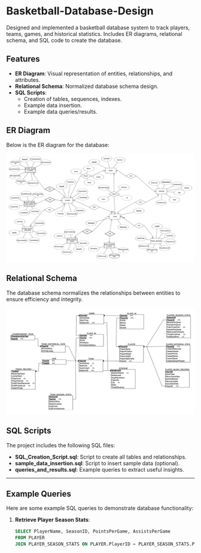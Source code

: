 # Basketball-Database-Design
Designed and implemented a basketball database system to track players, teams, games, and historical statistics. Includes ER diagrams, relational schema, and SQL code to create the database.

## Features
- **ER Diagram**: Visual representation of entities, relationships, and attributes.
- **Relational Schema**: Normalized database schema design.
- **SQL Scripts**:
  - Creation of tables, sequences, indexes.
  - Example data insertion.
  - Example data queries/results.


## ER Diagram
Below is the ER diagram for the database:

![ER Diagram](ERD.png)



## Relational Schema
The database schema normalizes the relationships between entities to ensure efficiency and integrity.

![Relational Schema](relational_schema.png)


## SQL Scripts
The project includes the following SQL files:
- **SQL_Creation_Script.sql**: Script to create all tables and relationships.
- **sample_data_insertion.sql**: Script to insert sample data (optional).
- **queries_and_results.sql**: Example queries to extract useful insights.

---

## Example Queries
Here are some example SQL queries to demonstrate database functionality:

1. **Retrieve Player Season Stats**:
   ```sql
   SELECT PlayerName, SeasonID, PointsPerGame, AssistsPerGame
   FROM PLAYER
   JOIN PLAYER_SEASON_STATS ON PLAYER.PlayerID = PLAYER_SEASON_STATS.PlayerID;
